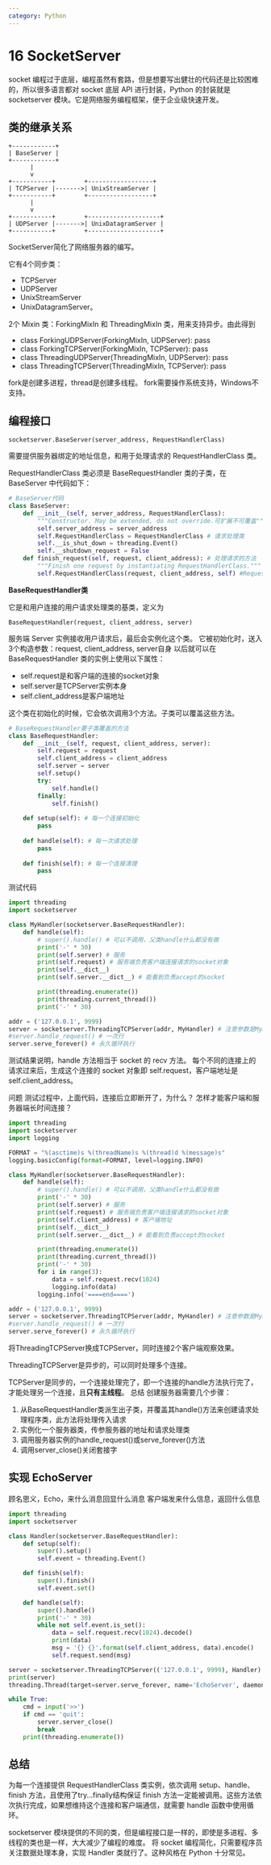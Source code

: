 ```yaml
---
category: Python
---
```

# 16 SocketServer

socket 编程过于底层，编程虽然有套路，但是想要写出健壮的代码还是比较困难的，所以很多语言都对 socket 底层 API 进行封装，Python 的封装就是 socketserver 模块。它是网络服务编程框架，便于企业级快速开发。

## 类的继承关系

```
+------------+
| BaseServer |
+------------+
      |
      v
+-----------+        +------------------+
| TCPServer |------->| UnixStreamServer |
+-----------+        +------------------+
      |
      v
+-----------+        +--------------------+
| UDPServer |------->| UnixDatagramServer |
+-----------+        +--------------------+
```

SocketServer简化了网络服务器的编写。

它有4个同步类：

* TCPServer
* UDPServer
* UnixStreamServer
* UnixDatagramServer。

2个 Mixin 类：ForkingMixIn 和 ThreadingMixIn 类，用来支持异步。由此得到

* class ForkingUDPServer(ForkingMixIn, UDPServer): pass
* class ForkingTCPServer(ForkingMixIn, TCPServer): pass
* class ThreadingUDPServer(ThreadingMixIn, UDPServer): pass
* class ThreadingTCPServer(ThreadingMixIn, TCPServer): pass

fork是创建多进程，thread是创建多线程。
fork需要操作系统支持，Windows不支持。

## 编程接口

```
socketserver.BaseServer(server_address, RequestHandlerClass)
```

需要提供服务器绑定的地址信息，和用于处理请求的 RequestHandlerClass 类。

RequestHandlerClass 类必须是 BaseRequestHandler 类的子类，在 BaseServer 中代码如下：

```python
# BaseServer代码
class BaseServer:
    def __init__(self, server_address, RequestHandlerClass):
        """Constructor. May be extended, do not override.可扩展不可覆盖"""
        self.server_address = server_address
        self.RequestHandlerClass = RequestHandlerClass # 请求处理类
        self.__is_shut_down = threading.Event()
        self.__shutdown_request = False
    def finish_request(self, request, client_address): # 处理请求的方法
        """Finish one request by instantiating RequestHandlerClass."""
        self.RequestHandlerClass(request, client_address, self) #RequestHandlerClass构造
```

**BaseRequestHandler类**

它是和用户连接的用户请求处理类的基类，定义为

```
BaseRequestHandler(request, client_address, server)
```

服务端 Server 实例接收用户请求后，最后会实例化这个类。
它被初始化时，送入3个构造参数：request, client_address, server自身
以后就可以在 BaseRequestHandler 类的实例上使用以下属性：

* self.request是和客户端的连接的socket对象
* self.server是TCPServer实例本身
* self.client_address是客户端地址

这个类在初始化的时候，它会依次调用3个方法。子类可以覆盖这些方法。

```python
# BaseRequestHandler要子类覆盖的方法
class BaseRequestHandler:
    def __init__(self, request, client_address, server):
        self.request = request
        self.client_address = client_address
        self.server = server
        self.setup()
        try:
            self.handle()
        finally:
            self.finish()
            
    def setup(self): # 每一个连接初始化
        pass
    
    def handle(self): # 每一次请求处理
        pass
    
    def finish(self): # 每一个连接清理
        pass
```

测试代码

```python
import threading
import socketserver

class MyHandler(socketserver.BaseRequestHandler):
    def handle(self):
        # super().handle() # 可以不调用，父类handle什么都没有做
        print('-' * 30)
        print(self.server) # 服务
        print(self.request) # 服务端负责客户端连接请求的socket对象
        print(self.__dict__)
        print(self.server.__dict__) # 能看到负责accept的socket

        print(threading.enumerate())
        print(threading.current_thread())
        print('-' * 30)

addr = ('127.0.0.1', 9999)
server = socketserver.ThreadingTCPServer(addr, MyHandler) # 注意参数是MyHandler类
#server.handle_request() # 一次行
server.serve_forever() # 永久循环执行
```

测试结果说明，handle 方法相当于 socket 的 recv 方法。
每个不同的连接上的请求过来后，生成这个连接的 socket 对象即 self.request，客户端地址是 self.client_address。

问题
测试过程中，上面代码，连接后立即断开了，为什么？
怎样才能客户端和服务器端长时间连接？

```python
import threading
import socketserver
import logging

FORMAT = "%(asctime)s %(threadName)s %(thread)d %(message)s"
logging.basicConfig(format=FORMAT, level=logging.INFO)

class MyHandler(socketserver.BaseRequestHandler):
    def handle(self):
        # super().handle() # 可以不调用，父类handle什么都没有做
        print('-' * 30)
        print(self.server) # 服务
        print(self.request) # 服务端负责客户端连接请求的socket对象
        print(self.client_address) # 客户端地址
        print(self.__dict__)
        print(self.server.__dict__) # 能看到负责accept的socket

        print(threading.enumerate())
        print(threading.current_thread())
        print('-' * 30)
        for i in range(3):
            data = self.request.recv(1024)
            logging.info(data)
        logging.info('====end====')

addr = ('127.0.0.1', 9999)
server = socketserver.ThreadingTCPServer(addr, MyHandler) # 注意参数是MyHandler类
#server.handle_request() # 一次行
server.serve_forever() # 永久循环执行
```

将ThreadingTCPServer换成TCPServer，同时连接2个客户端观察效果。

ThreadingTCPServer是异步的，可以同时处理多个连接。

TCPServer是同步的，一个连接处理完了，即一个连接的handle方法执行完了，才能处理另一个连接，且**只有主线程**。
总结
创建服务器需要几个步骤：

1. 从BaseRequestHandler类派生出子类，并覆盖其handle()方法来创建请求处理程序类，此方法将处理传入请求
2. 实例化一个服务器类，传参服务器的地址和请求处理类
3. 调用服务器实例的handle_request()或serve_forever()方法
4. 调用server_close()关闭套接字

## 实现 EchoServer

顾名思义，Echo，来什么消息回显什么消息
客户端发来什么信息，返回什么信息

```python
import threading
import socketserver

class Handler(socketserver.BaseRequestHandler):
    def setup(self):
        super().setup()
        self.event = threading.Event()

    def finish(self):
        super().finish()
        self.event.set()

    def handle(self):
        super().handle()
        print('-' * 30)
        while not self.event.is_set():
            data = self.request.recv(1024).decode()
            print(data)
            msg = '{} {}'.format(self.client_address, data).encode()
            self.request.send(msg)

server = socketserver.ThreadingTCPServer(('127.0.0.1', 9999), Handler)
print(server)
threading.Thread(target=server.serve_forever, name='EchoServer', daemon=True).start()

while True:
    cmd = input('>>')
    if cmd == 'quit':
        server.server_close()
        break
    print(threading.enumerate())
```

## 总结

为每一个连接提供 RequestHandlerClass 类实例，依次调用 setup、handle、finish 方法，且使用了try...finally结构保证 finish 方法一定能被调用。这些方法依次执行完成，如果想维持这个连接和客户端通信，就需要 handle 函数中使用循环。

socketserver 模块提供的不同的类，但是编程接口是一样的，即使是多进程、多线程的类也是一样，大大减少了编程的难度。
将 socket 编程简化，只需要程序员关注数据处理本身，实现 Handler 类就行了。这种风格在 Python 十分常见。